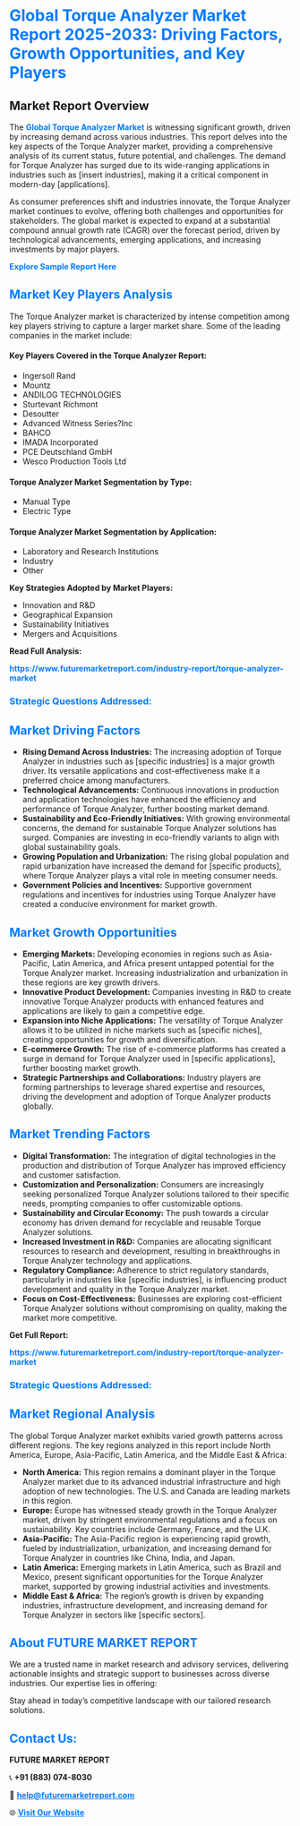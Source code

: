 <h1 style="color: #007BFF;">Global Torque Analyzer Market Report 2025-2033: Driving Factors, Growth Opportunities, and Key Players</h1>

<section id="overview">
<h2>Market Report Overview</h2>
<p>The <a href="https://www.futuremarketreport.com/industry-report/torque-analyzer-market" style="color: #007BFF; text-decoration: none;"><strong>Global Torque Analyzer Market</strong></a> is witnessing significant growth, driven by increasing demand across various industries. This report delves into the key aspects of the Torque Analyzer market, providing a comprehensive analysis of its current status, future potential, and challenges. The demand for Torque Analyzer has surged due to its wide-ranging applications in industries such as [insert industries], making it a critical component in modern-day [applications].</p>
<p>As consumer preferences shift and industries innovate, the Torque Analyzer market continues to evolve, offering both challenges and opportunities for stakeholders. The global market is expected to expand at a substantial compound annual growth rate (CAGR) over the forecast period, driven by technological advancements, emerging applications, and increasing investments by major players.</p>
</section>

<section id="overview">
<p><a href="https://www.futuremarketreport.com/request-sample/reportId=42793" style="color: #007BFF; text-decoration: none;"><strong>Explore Sample Report Here</strong></a></p>
</section>

<section id="key-players">
<h2 style="color: #007BFF;">Market Key Players Analysis</h2>
<p>The Torque Analyzer market is characterized by intense competition among key players striving to capture a larger market share. Some of the leading companies in the market include:</p>
<h4>Key Players Covered in the Torque Analyzer Report:</h4>
<ul><li>Ingersoll Rand</li><li>Mountz</li><li>ANDILOG TECHNOLOGIES</li><li>Sturtevant Richmont</li><li>Desoutter</li><li>Advanced Witness Series?Inc</li><li>BAHCO</li><li>IMADA Incorporated</li><li>PCE Deutschland GmbH</li><li>Wesco Production Tools Ltd</li></ul>
<h4>Torque Analyzer Market Segmentation by Type:</h4>
<ul><li>Manual Type</li><li>Electric Type</li></ul>

<h4>Torque Analyzer Market Segmentation by Application:</h4>
<ul><li>Laboratory and Research Institutions</li><li>Industry</li><li>Other</li></ul>
<p><strong>Key Strategies Adopted by Market Players:</strong></p>
<ul>
<li>Innovation and R&D</li>
<li>Geographical Expansion</li>
<li>Sustainability Initiatives</li>
<li>Mergers and Acquisitions</li>
</ul>
</section>

<section>
<p><strong>Read Full Analysis: </strong></p><a href="https://www.futuremarketreport.com/industry-report/torque-analyzer-market" style="color: #007BFF; text-decoration: none;"><strong>https://www.futuremarketreport.com/industry-report/torque-analyzer-market</strong></a>
<h3 style="color: #007BFF;">Strategic Questions Addressed:</h3>
</section>

<section id="driving-factors">
<h2 style="color: #007BFF;">Market Driving Factors</h2>
<ul>
<li><strong>Rising Demand Across Industries:</strong> The increasing adoption of Torque Analyzer in industries such as [specific industries] is a major growth driver. Its versatile applications and cost-effectiveness make it a preferred choice among manufacturers.</li>
<li><strong>Technological Advancements:</strong> Continuous innovations in production and application technologies have enhanced the efficiency and performance of Torque Analyzer, further boosting market demand.</li>
<li><strong>Sustainability and Eco-Friendly Initiatives:</strong> With growing environmental concerns, the demand for sustainable Torque Analyzer solutions has surged. Companies are investing in eco-friendly variants to align with global sustainability goals.</li>
<li><strong>Growing Population and Urbanization:</strong> The rising global population and rapid urbanization have increased the demand for [specific products], where Torque Analyzer plays a vital role in meeting consumer needs.</li>
<li><strong>Government Policies and Incentives:</strong> Supportive government regulations and incentives for industries using Torque Analyzer have created a conducive environment for market growth.</li>
</ul>
</section>

<section id="growth-opportunities">
<h2 style="color: #007BFF;">Market Growth Opportunities</h2>
<ul>
<li><strong>Emerging Markets:</strong> Developing economies in regions such as Asia-Pacific, Latin America, and Africa present untapped potential for the Torque Analyzer market. Increasing industrialization and urbanization in these regions are key growth drivers.</li>
<li><strong>Innovative Product Development:</strong> Companies investing in R&D to create innovative Torque Analyzer products with enhanced features and applications are likely to gain a competitive edge.</li>
<li><strong>Expansion into Niche Applications:</strong> The versatility of Torque Analyzer allows it to be utilized in niche markets such as [specific niches], creating opportunities for growth and diversification.</li>
<li><strong>E-commerce Growth:</strong> The rise of e-commerce platforms has created a surge in demand for Torque Analyzer used in [specific applications], further boosting market growth.</li>
<li><strong>Strategic Partnerships and Collaborations:</strong> Industry players are forming partnerships to leverage shared expertise and resources, driving the development and adoption of Torque Analyzer products globally.</li>
</ul>
</section>

<section id="trending-factors">
<h2 style="color: #007BFF;">Market Trending Factors</h2>
<ul>
<li><strong>Digital Transformation:</strong> The integration of digital technologies in the production and distribution of Torque Analyzer has improved efficiency and customer satisfaction.</li>
<li><strong>Customization and Personalization:</strong> Consumers are increasingly seeking personalized Torque Analyzer solutions tailored to their specific needs, prompting companies to offer customizable options.</li>
<li><strong>Sustainability and Circular Economy:</strong> The push towards a circular economy has driven demand for recyclable and reusable Torque Analyzer solutions.</li>
<li><strong>Increased Investment in R&D:</strong> Companies are allocating significant resources to research and development, resulting in breakthroughs in Torque Analyzer technology and applications.</li>
<li><strong>Regulatory Compliance:</strong> Adherence to strict regulatory standards, particularly in industries like [specific industries], is influencing product development and quality in the Torque Analyzer market.</li>
<li><strong>Focus on Cost-Effectiveness:</strong> Businesses are exploring cost-efficient Torque Analyzer solutions without compromising on quality, making the market more competitive.</li>
</ul>
</section>

<section>
<p><strong>Get Full Report: </strong></p><a href="https://www.futuremarketreport.com/industry-report/torque-analyzer-market" style="color: #007BFF; text-decoration: none;"><strong>https://www.futuremarketreport.com/industry-report/torque-analyzer-market</strong></a>
<h3 style="color: #007BFF;">Strategic Questions Addressed:</h3>
</section>


<section id="regional-analysis">
<h2 style="color: #007BFF;">Market Regional Analysis</h2>
<p>The global Torque Analyzer market exhibits varied growth patterns across different regions. The key regions analyzed in this report include North America, Europe, Asia-Pacific, Latin America, and the Middle East & Africa:</p>
<ul>
<li><strong>North America:</strong> This region remains a dominant player in the Torque Analyzer market due to its advanced industrial infrastructure and high adoption of new technologies. The U.S. and Canada are leading markets in this region.</li>
<li><strong>Europe:</strong> Europe has witnessed steady growth in the Torque Analyzer market, driven by stringent environmental regulations and a focus on sustainability. Key countries include Germany, France, and the U.K.</li>
<li><strong>Asia-Pacific:</strong> The Asia-Pacific region is experiencing rapid growth, fueled by industrialization, urbanization, and increasing demand for Torque Analyzer in countries like China, India, and Japan.</li>
<li><strong>Latin America:</strong> Emerging markets in Latin America, such as Brazil and Mexico, present significant opportunities for the Torque Analyzer market, supported by growing industrial activities and investments.</li>
<li><strong>Middle East & Africa:</strong> The region’s growth is driven by expanding industries, infrastructure development, and increasing demand for Torque Analyzer in sectors like [specific sectors].</li>
</ul>
</section>

<footer>
<h2 style="color: #007BFF;">About FUTURE MARKET REPORT</h2>
<p>We are a trusted name in market research and advisory services, delivering actionable insights and strategic support to businesses across diverse industries. Our expertise lies in offering:</p>

<p>Stay ahead in today’s competitive landscape with our tailored research solutions.</p>

<h2 style="color: #007BFF;">Contact Us:</h2>
<p><strong>FUTURE MARKET REPORT</strong></p>
<p>📞 <strong>+91 (883) 074-8030</strong></p>
<p>📧 <strong><a href="mailto:help@futuremarketreport.com" style="color: #007BFF;">help@futuremarketreport.com</a></strong></p>
<p>🌐 <strong><a href="https://www.futuremarketreport.com/" style="color: #007BFF;">Visit Our Website</a></strong></p>
</footer>